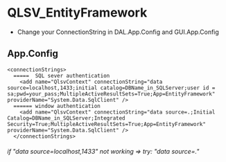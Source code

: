 # QLSV_EntityFramework
* Change your ConnectionString in DAL.App.Config and GUI.App.Config 
## App.Config
``` 
<connectionStrings>
  =====  SQL sever authentication
    <add name="QlsvContext" connectionString="data source=localhost,1433;initial catalog=DBName_in_SQLServer;user id = sa;pwd=your_pass;MultipleActiveResultSets=True;App=EntityFramework" providerName="System.Data.SqlClient" />
  ====== window authentication
    <add name="QlsvContext" connectionString="data source=.;Initial Catalog=DBName_in_SQLServer;Integrated Security=True;MultipleActiveResultSets=True;App=EntityFramework" providerName="System.Data.SqlClient" />
  </connectionStrings> 
```  
 ###### if "data source=localhost,1433" not working => try: "data source=."
